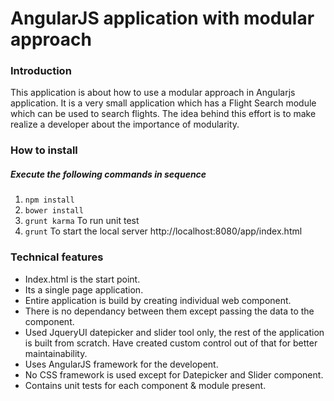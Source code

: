 <h1>AngularJS application with modular approach</h1>

<h3>Introduction</h3>
<p>This application is about how to use a modular approach in Angularjs application. It is a very small application which has a Flight Search module which can be used to search flights. The idea behind this effort is to make realize a developer about the importance of modularity.</p>

<h3>How to install</h3>
<h5>Execute the following commands in sequence</h5>
<ol>
    <li><code>npm install</code></li>
    <li><code>bower install</code></li>
    <li><code>grunt karma</code>    To run unit test</li>
    <li><code>grunt</code>          To start the local server http://localhost:8080/app/index.html</li>
</ol>

<h3>Technical features</h3>
<ul>
    <li>Index.html is the start point.</li>
    <li>Its a single page application.</li>
    <li>Entire application is build by creating individual web component.</li>
    <li>There is no dependancy between them except passing the data to the component.</li>
    <li>Used JqueryUI datepicker and slider tool only, the rest of the application is built from scratch. Have created custom control out of that for better maintainability.</li>
    <li>Uses AngularJS framework for the developent.</li>
    <li>No CSS framework is used except for Datepicker and Slider component.</li>
    <li>Contains unit tests for each component & module present.</li>
</ul>

